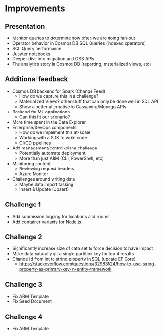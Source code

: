 # Improvements

## Presentation

- Monitor queries to determine how often we are doing fan-out
- Operator behavior in Cosmos DB SQL Queries (indexed operators)
- SQL Query performance
- Jupyter notebooks
- Deeper dive into migration and OSS APIs
- The analytics story in Cosmos DB (reporting, materialized views, etc)

## Additional feedback

- Cosmos DB backend for Spark (Change Feed)
  - How do we capture this in a challenge?
  - Materialized Views? other stuff that can only be done well in SQL API
  - Show a better alternative to Cassandra/Monogo APIs
- Backend for ML applications
  - Can this fit our scenario?
- More time spent in the Data Explorer
- Enterprise/DevOps components
  - How do we implement this at-scale
  - Working with a SDK to write code
  - CI/CD pipelines
- Add management/control-plane challenge
  - Potentially automate deployment
  - More than just ARM (CLI, PowerShell, etc)
- Monitoring content
  - Reviewing request headers
  - Azure Monitor
- Challenges around writing data
  - Maybe data import tasking
  - Insert & Update (Upsert)

## Challenge 1

- Add submission logging for locations and rooms
- Add container variants for Node.js

## Challenge 2

- Significantly increase size of data set to force decision to have impact
- Make data naturally git a single partition key for top 4 results
- Change Id from int to string property in SQL (update EF Core)
  - <https://stackoverflow.com/questions/32983524/how-to-use-string-property-as-primary-key-in-entity-framework>

## Challenge 3

- Fix ARM Template
- Fix Seed Document

## Challenge 4

- Fix ARM Template
